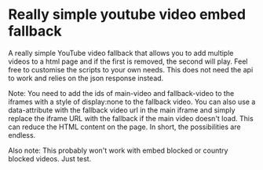 # Really simple youtube video embed fallback
A really simple YouTube video fallback that allows you to add multiple videos to a html page and if the first is removed, the second will play. Feel free to customise the scripts to your own needs. This does not need the api to work and relies on the json response instead.

Note: You need to add the ids of main-video and fallback-video to the iframes with a style of display:none to the fallback video. You can also use a data-attribute with the fallback video url in the main iframe and simply replace the iframe URL with the fallback if the main video doesn't load. This can reduce the HTML content on the page. In short, the possibilities are endless.

Also note: This probably won't work with embed blocked or country blocked videos. Just test.
